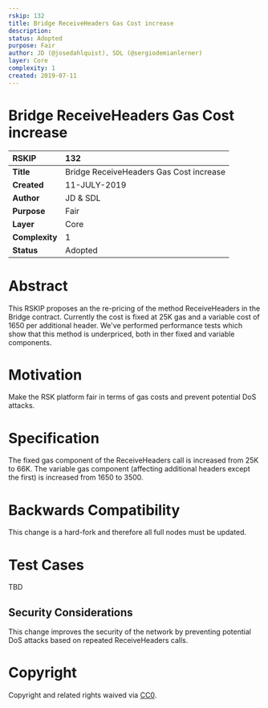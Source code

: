 ```yaml
---
rskip: 132
title: Bridge ReceiveHeaders Gas Cost increase
description: 
status: Adopted
purpose: Fair
author: JD (@josedahlquist), SDL (@sergiodemianlerner)
layer: Core
complexity: 1
created: 2019-07-11
---
```

# Bridge ReceiveHeaders Gas Cost increase

|RSKIP          |132           |
| :------------ |:-------------|
|**Title**      |Bridge ReceiveHeaders Gas Cost increase|
|**Created**    |11-JULY-2019 |
|**Author**     |JD & SDL |
|**Purpose**    |Fair |
|**Layer**      |Core |
|**Complexity** |1 |
|**Status**     |Adopted |

# **Abstract**

This RSKIP proposes an the re-pricing of the method ReceiveHeaders in the Bridge contract.
Currently the cost is fixed at 25K gas and a variable cost of 1650 per additional header. We've performed performance tests which show that this method is underpriced, both in ther fixed and variable components.
	

# **Motivation**

Make the RSK platform fair in terms of gas costs and prevent potential DoS attacks.

# **Specification**

The fixed gas component of the ReceiveHeaders call is increased from 25K to 66K. The variable gas component (affecting additional headers except the first) is increased from 1650 to 3500.

# Backwards Compatibility

This change is a hard-fork and therefore all full nodes must be updated. 

# Test Cases

TBD

## Security Considerations

This change improves the security of the network by preventing potential DoS attacks based on repeated ReceiveHeaders calls.

# **Copyright**

Copyright and related rights waived via [CC0](https://creativecommons.org/publicdomain/zero/1.0/).